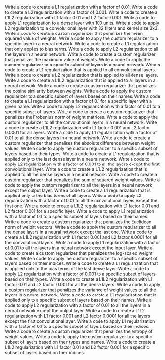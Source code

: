 Write a code to create a L1 regularization with a factor of 0.01.
Write a code to create a L2 regularization with a factor of 0.001.
Write a code to create a L1L2 regularization with L1 factor 0.01 and L2 factor 0.001.
Write a code to apply L1 regularization to a dense layer with 100 units.
Write a code to apply L2 regularization to a convolutional layer with 32 filters and kernel size 3x3.
Write a code to create a custom regularizer that penalizes the mean squared value of weights.
Write a code to apply the custom regularizer to a specific layer in a neural network.
Write a code to create a L1 regularization that only applies to bias terms.
Write a code to apply L2 regularization to all the layers in a neural network.
Write a code to create a custom regularizer that penalizes the maximum value of weights.
Write a code to apply the custom regularizer to a specific subset of layers in a neural network.
Write a code to create a L1 regularization that is applied to all convolutional layers.
Write a code to create a L2 regularization that is applied to all dense layers.
Write a code to create a L1L2 regularization that is applied to all layers in a neural network.
Write a code to create a custom regularizer that penalizes the cosine similarity between weights.
Write a code to apply the custom regularizer to a specific subset of layers based on their names.
Write a code to create a L1 regularization with a factor of 0.1 for a specific layer with a given name.
Write a code to apply L2 regularization with a factor of 0.01 to a specific subset of layers.
Write a code to create a custom regularizer that penalizes the Frobenius norm of weight matrices.
Write a code to apply the custom regularizer to all the convolutional layers in a neural network.
Write a code to create a L1L2 regularization with L1 factor 0.001 and L2 factor 0.0001 for all layers.
Write a code to apply L1 regularization with a factor of 0.01 to all the dense layers in a neural network.
Write a code to create a custom regularizer that penalizes the absolute difference between weight values.
Write a code to apply the custom regularizer to a specific subset of layers based on their types.
Write a code to create a L1 regularization that is applied only to the last dense layer in a neural network.
Write a code to apply L2 regularization with a factor of 0.001 to all the layers except the first convolutional layer.
Write a code to create a L1L2 regularization that is applied to all the dense layers in a neural network.
Write a code to create a custom regularizer that penalizes the sum of squared weight values.
Write a code to apply the custom regularizer to all the layers in a neural network except the output layer.
Write a code to create a L1 regularization that is applied only to the bias terms of all layers.
Write a code to apply L2 regularization with a factor of 0.01 to all the convolutional layers except the first one.
Write a code to create a L1L2 regularization with L1 factor 0.01 and L2 factor 0.001 for a specific layer.
Write a code to apply L1 regularization with a factor of 0.1 to a specific subset of layers based on their names.
Write a code to create a custom regularizer that penalizes the Euclidean norm of weight vectors.
Write a code to apply the custom regularizer to all the dense layers in a neural network except the last one.
Write a code to create a L1L2 regularization with L1 factor 0.001 and L2 factor 0.0001 for all the convolutional layers.
Write a code to apply L1 regularization with a factor of 0.01 to all the layers in a neural network except the input layer.
Write a code to create a custom regularizer that penalizes the log-scaled weight values.
Write a code to apply the custom regularizer to a specific subset of layers based on their indices.
Write a code to create a L1 regularization that is applied only to the bias terms of the last dense layer.
Write a code to apply L2 regularization with a factor of 0.001 to a specific subset of layers based on their types.
Write a code to create a L1L2 regularization with L1 factor 0.01 and L2 factor 0.001 for all the dense layers.
Write a code to apply a custom regularizer that penalizes the variance of weight values to all the layers in a neural network.
Write a code to create a L1 regularization that is applied only to a specific subset of layers based on their names.
Write a code to apply L2 regularization with a factor of 0.01 to all the layers in a neural network except the output layer.
Write a code to create a L1L2 regularization with L1 factor 0.001 and L2 factor 0.0001 for all the layers except the first convolutional layer.
Write a code to apply L1 regularization with a factor of 0.1 to a specific subset of layers based on their indices.
Write a code to create a custom regularizer that penalizes the entropy of weight values.
Write a code to apply the custom regularizer to a specific subset of layers based on their types and names.
Write a code to create a L1L2 regularization with L1 factor 0.01 and L2 factor 0.001 for a specific subset of layers based on their indices.